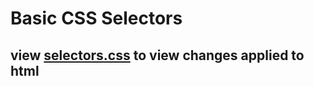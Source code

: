 # Basic CSS Selectors

## view [selectors.css](https://github.com/utleroy/selectors/blob/master/selectors.css) to view changes applied to html